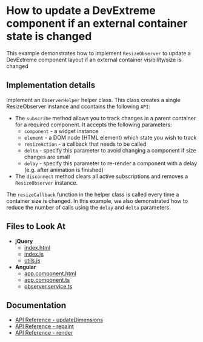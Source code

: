 #  How to update a DevExtreme component if an external container state  is changed

This example demonstrates how to implement `ResizeObserver` to update a DevExtreme component layout if an external container visibility/size is changed

## Implementation details

Implement an `ObserverHelper` helper class. This class creates a single ResizeObserver instance and ccontains the following `API`:

- The `subscribe` method allows you to track changes in a parent container for a required component. It accepts the following parameters:
    - `component` - a widget instance
    - `element` - a DOM node (HTML element) which state you wish to track
    - `resizeAction` - a callback that needs to be called
    - `delta` - specify this parameter to avoid changing a component if size changes are small  
    - `delay` - specify this parameter to re-render a component with a delay (e.g. after animation is finished)
- The `disconnect` method clears all active subscriptions and removes a `ResizeObserver` instance.    

The `resizeCallback` function in the helper class is called every time a container size is changed. 
In this example, we also demonstrated how to reduce the number of calls using the `delay` and `delta` parameters.

## Files to Look At

- **jQuery**    
    - [index.html](jQuery/src/index.html)
    - [index.js](jQuery/src/index.js)   
    - [utils.js](jQuery/src/utils.js)
- **Angular**
    - [app.component.html](Angular/src/app/app.component.html)
    - [app.component.ts](Angular/src/app/app.component.ts)
    - [observer.service.ts](Angular/src/app/observer.service.ts)

## Documentation

- [API Reference - updateDimensions](https://js.devexpress.com/Documentation/ApiReference/UI_Components/dxDataGrid/Methods/#updateDimensions)
- [API Reference - repaint](https://js.devexpress.com/Documentation/ApiReference/UI_Components/dxDataGrid/Methods/#repaint)
- [API Reference - render](https://js.devexpress.com/Documentation/ApiReference/UI_Components/dxChart/Methods/#render)
